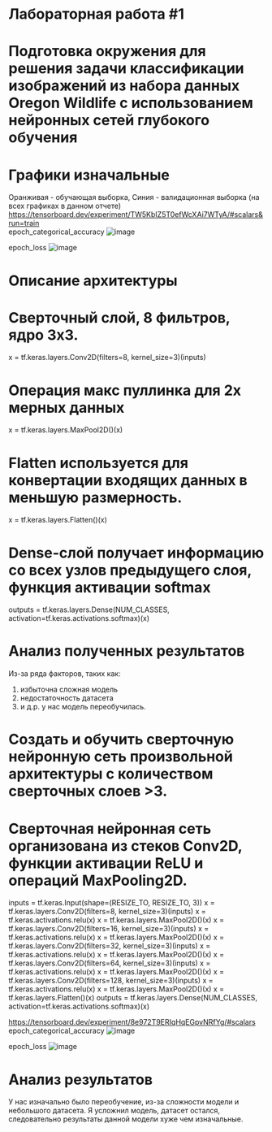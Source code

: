 # Лабораторная работа #1
# Подготовка окружения для решения задачи классификации изображений из набора данных Oregon Wildlife с использованием нейронных сетей глубокого обучения
# Графики изначальные
 Оранживая - обучающая выборка, Синия - валидационная выборка (на всех графиках в данном отчете)
https://tensorboard.dev/experiment/TW5KbIZ5T0efWcXAi7WTyA/#scalars&run=train               
epoch_categorical_accuracy
![image](https://user-images.githubusercontent.com/80168174/110246503-e59ce580-7f78-11eb-934e-78ad2a30a6b2.png)

epoch_loss
![image](https://user-images.githubusercontent.com/80168174/110246531-02391d80-7f79-11eb-8751-7edd820b3c8a.png)
# Описание архитектуры
# Сверточный слой, 8 фильтров, ядро 3x3.
x = tf.keras.layers.Conv2D(filters=8, kernel_size=3)(inputs)

# Операция макс пуллинка для 2х мерных данных
x = tf.keras.layers.MaxPool2D()(x)

# Flatten используется для конвертации входящих данных в меньшую размерность.
x = tf.keras.layers.Flatten()(x)

# Dense-слой получает информацию со всех узлов предыдущего слоя, функция активации softmax
outputs = tf.keras.layers.Dense(NUM_CLASSES, activation=tf.keras.activations.softmax)(x)

# Анализ полученных результатов
Из-за ряда факторов, таких как:
1) избыточна сложная модель
2) недостаточность датасета
3) и д.р.
у нас модель переобучилась.

# Создать и обучить сверточную нейронную сеть произвольной архитектуры с количеством сверточных слоев >3.

# Сверточная нейронная сеть организована из стеков Conv2D, функции активации ReLU и операций MaxPooling2D.

 inputs = tf.keras.Input(shape=(RESIZE_TO, RESIZE_TO, 3))
  x = tf.keras.layers.Conv2D(filters=8, kernel_size=3)(inputs)
  x = tf.keras.activations.relu(x)
  x = tf.keras.layers.MaxPool2D()(x)
  x = tf.keras.layers.Conv2D(filters=16, kernel_size=3)(inputs)
  x = tf.keras.activations.relu(x)
  x = tf.keras.layers.MaxPool2D()(x)
  x = tf.keras.layers.Conv2D(filters=32, kernel_size=3)(inputs)
  x = tf.keras.activations.relu(x)
  x = tf.keras.layers.MaxPool2D()(x)
  x = tf.keras.layers.Conv2D(filters=64, kernel_size=3)(inputs)
  x = tf.keras.activations.relu(x)
  x = tf.keras.layers.MaxPool2D()(x)
  x = tf.keras.layers.Conv2D(filters=128, kernel_size=3)(inputs)
  x = tf.keras.activations.relu(x)
  x = tf.keras.layers.MaxPool2D()(x)
  x = tf.keras.layers.Flatten()(x)
  outputs = tf.keras.layers.Dense(NUM_CLASSES, activation=tf.keras.activations.softmax)(x)
  
  https://tensorboard.dev/experiment/8e972T9ERIqHqEGpvNRfYg/#scalars
  epoch_categorical_accuracy
  ![image](https://user-images.githubusercontent.com/80168174/110256009-9de18280-7fa7-11eb-86d7-da0a45158d6b.png)

 epoch_loss
![image](https://user-images.githubusercontent.com/80168174/110256019-aafe7180-7fa7-11eb-96f7-2cec5180112c.png)

 # Анализ результатов
 У нас изначально было переобучение, из-за сложности модели и небольшого датасета. Я усложнил модель, датасет остался, следовательно результаты данной модели хуже чем изначальные. 
